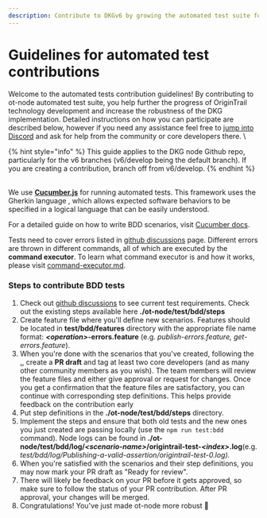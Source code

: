 ```yaml
---
description: Contribute to DKGv6 by growing the automated test suite for the ot-node!
---
```


# Guidelines for automated test contributions

Welcome to the automated tests contribution guidelines! By contributing to ot-node automated test suite, you help further the progress of OriginTrail technology development and increase the robustness of the DKG implementation. Detailed instructions on how you can participate are described below, however if you need any assistance feel free to [jump into Discord](https://discord.com/invite/FCgYk2S) and ask for help from the community or core developers there. \


{% hint style="info" %}
This guide applies to the DKG node Github repo, particularly for the v6 branches (v6/develop being the default branch). If you are creating a contribution, branch off from v6/develop.
{% endhint %}

\
We use [**Cucumber.js**](https://cucumber.io/) for running automated tests. This framework uses the Gherkin language , which allows expected software behaviors to be specified in a logical language that can be easily understood.

For a detailed guide on how to write BDD scenarios, visit [Cucumber docs](https://cucumber.io/docs/gherkin/reference/).

Tests need to cover errors listed in [github discussions](https://github.com/OriginTrail/ot-node/discussions/2095) page. Different errors are thrown in different commands, all of which are executed by the **command executor**. To learn what command executor is and how it works, please visit [command-executor.md](../../decentralized-knowledge-graph/implementation/command-executor.md "mention").

### Steps to contribute BDD tests&#x20;

1. Check out [github discussions](https://github.com/OriginTrail/ot-node/discussions/2095) to see current test requirements. Check out the existing steps available here **./ot-node/test/bdd/steps**
2. Create feature file where you'll define new scenarios. Features should be located in **test/bdd/features** directory with the appropriate file name format: _**\<operation>**_**-errors.feature** (e.g. _publish-errors.feature, get-errors.feature_).&#x20;
3. When you're done with the scenarios that you've created, following the [.](./ "mention"), create a **PR draft** and tag at least two core developers (and as many other community members as you wish). The team members will review the feature files and either give approval or request for changes. Once you get a confirmation that the feature files are satisfactory, you can continue with corresponding step definitions. This helps provide feedback on the contribution early
4. Put step definitions in the **./ot-node/test/bdd/steps** directory.
5. Implement the steps and ensure that both old tests and the new ones you just created are passing locally (use the `npm run test:bdd` command). Node logs can be found in **./ot-node/test/bdd/log/**_**\<scenario-name>**_**/origintrail-test-**_**\<index>**_**.log**(e.g. _test/bdd/log/Publishing-a-valid-assertion/origintrail-test-0.log)._
6. When you're satisfied with the scenarios and their step definitions, you may now mark your PR draft as "Ready for review".
7. There will likely be feedback on your PR before it gets approved, so make sure to follow the status of your PR contribution. After PR approval, your changes will be merged.&#x20;
8. Congratulations! You've just made ot-node more robust :tada:

